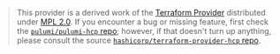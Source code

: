 > This provider is a derived work of the [Terraform Provider](https://github.com/hashicorp/terraform-provider-hcp)
> distributed under [MPL 2.0](https://www.mozilla.org/en-US/MPL/2.0/). If you encounter a bug or missing feature,
> first check the [`pulumi/pulumi-hcp` repo](https://github.com/pulumi/pulumi-hcp/issues); however, if that doesn't turn up anything,
> please consult the source [`hashicorp/terraform-provider-hcp` repo](https://github.com/hashicorp/terraform-provider-hcp/issues).
